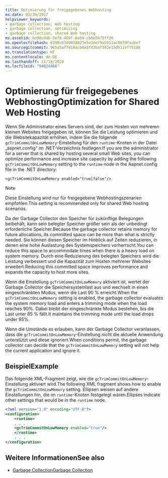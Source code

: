 ```yaml
---
title: Optimierung für freigegebenes Webhosting
ms.date: 03/30/2017
helpviewer_keywords:
- garbage collection, Web hosting
- garbage collection, optimizing
- garbage collection, shared Web hosting
ms.assetid: be98c0ab-7ef8-409f-8a0d-cb6e5b75ff20
ms.openlocfilehash: 6398c6749028827e5e3ee79a5511ac0879facbef
ms.sourcegitcommit: 965a5af7918acb0a3fd3baf342e15d511ef75188
ms.translationtype: HT
ms.contentlocale: de-DE
ms.lasthandoff: 11/18/2020
ms.locfileid: "94824466"
---
```

# <a name="optimization-for-shared-web-hosting"></a><span data-ttu-id="dccab-102">Optimierung für freigegebenes Webhosting</span><span class="sxs-lookup"><span data-stu-id="dccab-102">Optimization for Shared Web Hosting</span></span>
<span data-ttu-id="dccab-103">Wenn Sie Administrator eines Servers sind, der zum Hosten von mehreren kleinen Websites freigegeben ist, können Sie die Leistung optimieren und die Websitekapazität erhöhen, indem Sie die folgende `gcTrimCommitOnLowMemory`-Einstellung für den `runtime`-Knoten in der Datei „aspnet.config“ im .NET-Verzeichnis festlegen:</span><span class="sxs-lookup"><span data-stu-id="dccab-103">If you are the administrator for a server that is shared by hosting several small Web sites, you can optimize performance and increase site capacity by adding the following `gcTrimCommitOnLowMemory` setting to the `runtime` node in the Aspnet.config file in the .NET directory:</span></span>  
  
 `<gcTrimCommitOnLowMemory enabled="true|false"/>`  
  
> [!NOTE]
> <span data-ttu-id="dccab-104">Diese Einstellung wird nur für freigegebene Webhostingszenarien empfohlen.</span><span class="sxs-lookup"><span data-stu-id="dccab-104">This setting is recommended only for shared Web hosting scenarios.</span></span>  
  
 <span data-ttu-id="dccab-105">Da der Garbage Collector den Speicher für zukünftige Belegungen beibehält, kann sein belegter Speicher größer sein als der unbedingt erforderliche Speicher.</span><span class="sxs-lookup"><span data-stu-id="dccab-105">Because the garbage collector retains memory for future allocations, its committed space can be more than what is strictly needed.</span></span> <span data-ttu-id="dccab-106">Sie können diesen Speicher im Hinblick auf Zeiten reduzieren, in denen eine hohe Auslastung des Systemspeichers vorherrscht.</span><span class="sxs-lookup"><span data-stu-id="dccab-106">You can reduce this space to accommodate times when there is a heavy load on system memory.</span></span> <span data-ttu-id="dccab-107">Durch eine Reduzierung des belegten Speichers wird die Leistung verbessert und die Kapazität zum Hosten mehrerer Websites erweitert.</span><span class="sxs-lookup"><span data-stu-id="dccab-107">Reducing this committed space improves performance and expands the capacity to host more sites.</span></span>  
  
 <span data-ttu-id="dccab-108">Wenn die Einstellung `gcTrimCommitOnLowMemory` aktiviert ist, wertet der Garbage Collector die Speichersystemlast aus und wechselt in einen eingeschränkten Modus, wenn die Last 90 % erreicht.</span><span class="sxs-lookup"><span data-stu-id="dccab-108">When the `gcTrimCommitOnLowMemory` setting is enabled, the garbage collector evaluates the system memory load and enters a trimming mode when the load reaches 90%.</span></span> <span data-ttu-id="dccab-109">Dabei bleibt der eingeschränkte Modus bestehen, bis die Last unter 85 % fällt.</span><span class="sxs-lookup"><span data-stu-id="dccab-109">It maintains the trimming mode until the load drops under 85%.</span></span>  
  
 <span data-ttu-id="dccab-110">Wenn die Umstände es erlauben, kann der Garbage Collector veranlassen, dass die `gcTrimCommitOnLowMemory`-Einstellung nicht die aktuelle Anwendung unterstützt und diese ignoriert.</span><span class="sxs-lookup"><span data-stu-id="dccab-110">When conditions permit, the garbage collector can decide that the `gcTrimCommitOnLowMemory` setting will not help the current application and ignore it.</span></span>  
  
## <a name="example"></a><span data-ttu-id="dccab-111">Beispiel</span><span class="sxs-lookup"><span data-stu-id="dccab-111">Example</span></span>  
 <span data-ttu-id="dccab-112">Das folgende XML-Fragment zeigt, wie die `gcTrimCommitOnLowMemory`-Einstellung aktiviert wird.</span><span class="sxs-lookup"><span data-stu-id="dccab-112">The following XML fragment shows how to enable the `gcTrimCommitOnLowMemory` setting.</span></span> <span data-ttu-id="dccab-113">Ellipsen weisen auf andere Einstellungen hin, die im `runtime`-Knoten festgelegt wären.</span><span class="sxs-lookup"><span data-stu-id="dccab-113">Ellipses indicate other settings that would be in the `runtime` node.</span></span>  
  
```xml  
<?xml version="1.0" encoding="UTF-8"?>  
<configuration>  
    <runtime>  
    . . .  
    <gcTrimCommitOnLowMemory enabled="true"/>  
    </runtime>  
    . . .  
</configuration>  
```  
  
## <a name="see-also"></a><span data-ttu-id="dccab-114">Weitere Informationen</span><span class="sxs-lookup"><span data-stu-id="dccab-114">See also</span></span>

- [<span data-ttu-id="dccab-115">Garbage Collection</span><span class="sxs-lookup"><span data-stu-id="dccab-115">Garbage Collection</span></span>](index.md)
